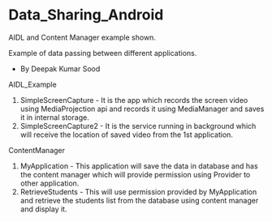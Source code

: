 # Data_Sharing_Android
AIDL and Content Manager example shown.

Example of data passing between different applications.
- By Deepak Kumar Sood

AIDL_Example
1.	SimpleScreenCapture - It is the app which records the screen video using MediaProjection api and records it using MediaManager and saves it in internal storage.
2.	SimpleScreenCapture2 - It is the service running in background which will receive the location of saved video from the 1st application.

ContentManager
1.	MyApplication - This application will save the data in database and has the content manager which will provide permission using Provider to other application.
2.	RetrieveStudents - This will use permission provided by MyApplication and retrieve the students list from the database using content manager and display it.
